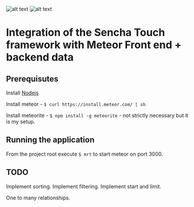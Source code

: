 ![alt text](http://www.sencha.com/img/v2/logo.png "Sencha Touch")
![alt text](https://pbs.twimg.com/profile_images/2080420398/twitter-rock128_bigger.png "Meteor")

# Integration of the Sencha Touch framework with Meteor Front end + backend data

## Prerequisutes

Install [Nodejs](http://nodejs.org/)

Install meteor - `$ curl https://install.meteor.com/ | sh`

Install meteorite - `$ npm install -g meteorite` - not strictly necessary but it is my setup.

## Running the application

From the project root execute `$ mrt` to start meteor on port 3000.

## TODO
Implement sorting.
Implement filtering.
Implement start and limit.

One to many relationships.

